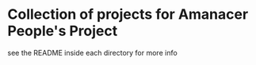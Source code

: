 # Collection of projects for Amanacer People's Project

see the README inside each directory for more info

